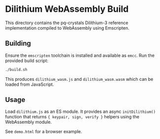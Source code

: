 # Dilithium WebAssembly Build

This directory contains the pq-crystals Dilithium-3 reference implementation compiled to WebAssembly using Emscripten.

## Building

Ensure the `emscripten` toolchain is installed and available as `emcc`.
Run the provided build script:

```bash
./build.sh
```

This produces `dilithium_wasm.js` and `dilithium_wasm.wasm` which can be loaded from JavaScript.

## Usage

Load `dilithium.js` as an ES module. It provides an async `initDilithium()` function that returns `{ keypair, sign, verify }` helpers using the WebAssembly module.

See `demo.html` for a browser example.
